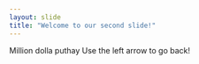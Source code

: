 ```yaml
---
layout: slide
title: "Welcome to our second slide!"
---
```

Million dolla puthay
Use the left arrow to go back!
